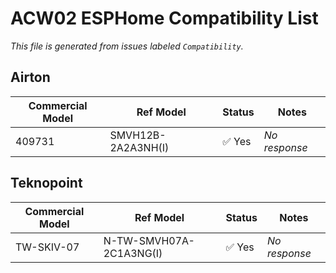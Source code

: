 # ACW02 ESPHome Compatibility List

_This file is generated from issues labeled `Compatibility`._

## Airton

| Commercial Model | Ref Model | Status | Notes |
|------------------|----------|--------|-------|
| 409731 | SMVH12B-2A2A3NH(I) | ✅ Yes | _No response_ |

## Teknopoint

| Commercial Model | Ref Model | Status | Notes |
|------------------|----------|--------|-------|
| TW-SKIV-07 | N-TW-SMVH07A-2C1A3NG(I) | ✅ Yes | _No response_ |

